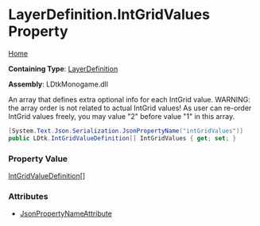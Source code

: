 # LayerDefinition\.IntGridValues Property

[Home](../../../README.md)

**Containing Type**: [LayerDefinition](../README.md)

**Assembly**: LDtkMonogame\.dll

  
 An array that defines extra optional info for each IntGrid value\.  WARNING: the array order is not related to actual IntGrid values\! As user can re\-order IntGrid values freely, you may value "2" before value "1" in this array\. 

```csharp
[System.Text.Json.Serialization.JsonPropertyName("intGridValues")]
public LDtk.IntGridValueDefinition[] IntGridValues { get; set; }
```

### Property Value

[IntGridValueDefinition](../../IntGridValueDefinition/README.md)\[\]

### Attributes

* [JsonPropertyNameAttribute](https://docs.microsoft.com/en-us/dotnet/api/system.text.json.serialization.jsonpropertynameattribute)

